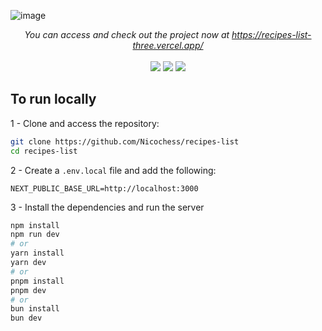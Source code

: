 ![image](https://github.com/user-attachments/assets/9f88d235-9882-4d07-9350-7ba2f288f099)
<div align="center">
  <em>You can access and check out the project now at <a href="https://recipes-list-three.vercel.app/" target="_blank">https://recipes-list-three.vercel.app/</a></em>
</div>
<br />
<div align="center">
  <img src="https://img.shields.io/badge/next%20js-000000?style=for-the-badge&logo=nextdotjs&logoColor=white" />
  <img src="https://img.shields.io/badge/styled--components-DB7093?style=for-the-badge&logo=styled-components&logoColor=white" />
  <img src="https://img.shields.io/badge/TypeScript-007ACC?style=for-the-badge&logo=typescript&logoColor=white" />
</div>

## To run locally

1 - Clone and access the repository:
```bash
git clone https://github.com/Nicochess/recipes-list
cd recipes-list
```

2 - Create a `.env.local` file and add the following:
```
NEXT_PUBLIC_BASE_URL=http://localhost:3000
```

3 - Install the dependencies and run the server
```bash
npm install
npm run dev
# or
yarn install
yarn dev
# or
pnpm install
pnpm dev
# or
bun install
bun dev
```
